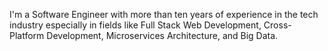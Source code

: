 I'm a Software Engineer with more than ten years of experience in the tech industry especially in fields like Full Stack Web Development, Cross-Platform Development, Microservices Architecture, and Big Data.

